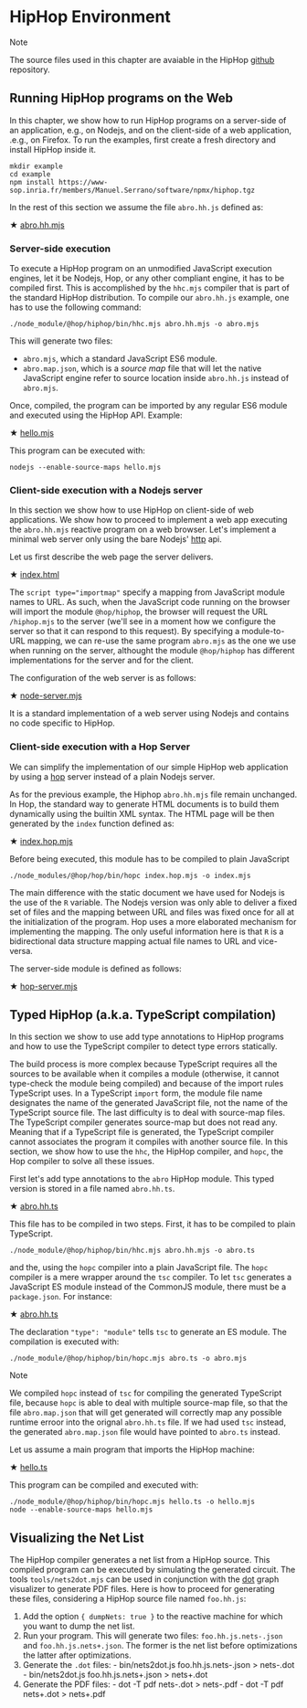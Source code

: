 <!-- ${ var doc = require( "hopdoc" ) } -->

HipHop Environment
==================

> [!NOTE]
> The source files used in this chapter are avaiable in the HipHop
> [github](https://github.com/manuel-serrano/hiphop/tree/master/examples/web) 
> repository.

Running HipHop programs on the Web
----------------------------------
<!-- [:web@index] -->

In this chapter, we show how to run HipHop programs on a server-side
of an application, e.g., on Nodejs, and on the client-side of a web
application, .e.g., on Firefox. To run the examples, first create a
fresh directory and install HipHop inside it.

```shell
mkdir example
cd example
npm install https://www-sop.inria.fr/members/Manuel.Serrano/software/npmx/hiphop.tgz
```

In the rest of this section we assume the file `abro.hh.js` defined as:

<span class="hopscript">&#x2605;</span> [abro.hh.mjs](../examples/web/abro.hh.mjs)
<!-- ${doc.includeCode("../examples/web/abro.hh.mjs", "hopscript")} -->

### Server-side execution ###

To execute a HipHop program on an unmodified JavaScript execution engines,
let it be Nodejs, Hop, or any other compliant engine, it has to be
compiled first. This is accomplished by the `hhc.mjs` compiler that
is part of the standard HipHop distribution. To compile our `abro.hh.js`
example, one has to use the following command:

```shell
./node_module/@hop/hiphop/bin/hhc.mjs abro.hh.mjs -o abro.mjs
```

This will generate two files:

  * `abro.mjs`, which a standard JavaScript ES6 module.
  * `abro.map.json`, which is a _source map_ file that will let the
  native JavaScript engine refer to source location inside `abro.hh.js`
  instead of `abro.mjs`.

Once, compiled, the program can be imported by any regular ES6 module
and executed using the HipHop API. Example:

<span class="hopscript">&#x2605;</span> [hello.mjs](../examples/web/hello.mjs)
<!-- ${doc.includeCode("../examples/web/hello.mjs", "hopscript")} -->

This program can be executed with:

```shell
nodejs --enable-source-maps hello.mjs 
```

### Client-side execution with a Nodejs server ###

In this section we show how to use HipHop on client-side of web
applications. We show how to proceed to implement a web app executing
the `abro.hh.mjs` reactive program on a web browser. Let's implement a
minimal web server only using the bare
Nodejs' [http](https://nodejs.org/docs/latest/api/http.html) api.

Let us first describe the web page the server delivers.

<span class="xml">&#x2605;</span> [index.html](../examples/web/index.html)
<!-- ${doc.includeCode("../examples/web/index.html", "xml")} -->

The `script type="importmap"` specify a mapping from JavaScript module
names to URL. As such, when the JavaScript code running on the browser
will import the module `@hop/hiphop`, the browser will request the URL
`/hiphop.mjs` to the server (we'll see in a moment how we configure
the server so that it can respond to this request). By specifying a
module-to-URL mapping, we can re-use the same program `abro.mjs`
as the one we use when running on the server, althought the module
`@hop/hiphop` has different implementations for the server and for the
client.

The configuration of the web server is as follows:

<span class="hopscript">&#x2605;</span> [node-server.mjs](../examples/web/node-server.mjs)
<!-- ${doc.includeCode("../examples/web/node-server.mjs", "hopscript")} -->

It is a standard implementation of a web server using Nodejs and contains
no code specific to HipHop.

### Client-side execution with a Hop Server ###

We can simplify the implementation of our simple HipHop web
application by using a [hop](https://github.com/manuel-serrano/hop)
server instead of a plain Nodejs server.

As for the previous example, the Hiphop `abro.hh.mjs` file remain unchanged.
In Hop, the standard way to generate HTML documents is to build them
dynamically using the builtin XML syntax. The HTML page will be then
generated by the `index` function defined as:

<span class="hopscript">&#x2605;</span> [index.hop.mjs](../examples/web/index.hop.mjs)
<!-- ${doc.includeCode("../examples/web/index.hop.mjs", "hopscript")} -->

Before being executed, this module has to be compiled to plain JavaScript

```shell
./node_modules/@hop/hop/bin/hopc index.hop.mjs -o index.mjs
```

The main difference with the static document we have used for Nodejs is
the use of the `R` variable. The Nodejs version was only able to deliver
a fixed set of files and the mapping between URL and files was fixed once
for all at the initialization of the program. Hop uses a more elaborated
mechanism for implementing the mapping. The only useful information here
is that `R` is a bidirectional data structure mapping actual file names
to URL and vice-versa.

The server-side module is defined as follows:

<span class="hopscript">&#x2605;</span> [hop-server.mjs](../examples/web/hop-server.mjs)
<!-- ${doc.includeCode("../examples/web/hop-server.mjs", "hopscript")} -->

Typed HipHop (a.k.a. TypeScript compilation)
--------------------------------------------
<!-- [:TypeScript@index] -->

In this section we show to use add type annotations to HipHop programs
and how to use the TypeScript compiler to detect type errors statically.

The build process is more complex because TypeScript requires all the
sources to be available when it compiles a module (otherwise, it
cannot type-check the module being compiled) and because of the import
rules TypeScript uses. In a TypeScript `import` form, the module file
name designates the name of the generated JavaScript file, not the
name of the TypeScript source file. The last difficulty is to deal with
source-map files. The TypeScript compiler generates source-map but does not
read any. Meaning that if a TypeScript file is generated, the TypeScript 
compiler cannot associates the program it compiles with another source
file. In this section, we show how to use the `hhc`, the HipHop compiler,
and `hopc`, the Hop compiler to solve all these issues.

First let's add type annotations to the `abro` HipHop module. This
typed version is stored in a file named `abro.hh.ts`.

<span class="typescript">&#x2605;</span> [abro.hh.ts](../examples/typescript/abro.hh.ts)
<!-- ${doc.includeCode("../examples/typescript/abro.hh.ts", "typescript")} -->

This file has to be compiled in two steps. First, it has to be compiled
to plain TypeScript.

```shell
./node_module/@hop/hiphop/bin/hhc.mjs abro.hh.mjs -o abro.ts
```

and the, using the `hopc` compiler into a plain JavaScript file. The `hopc`
compiler is a mere wrapper around the `tsc` compiler. To let `tsc` generates
a JavaScript ES module instead of the CommonJS module, there must be
a `package.json`. For instance:

<span class="json">&#x2605;</span> [abro.hh.ts](../examples/typescript/package.json)
<!-- ${doc.includeCode("../examples/typescript/package.json", "json")} -->


The declaration `"type": "module"` tells `tsc` to generate an ES module. The
compilation is executed with:

```shell
./node_module/@hop/hiphop/bin/hopc.mjs abro.ts -o abro.mjs
```

> [!NOTE]
> We compiled `hopc` instead of `tsc` for compiling the generated TypeScript
> file, because `hopc` is able to deal with multiple source-map file, so that
> the file `abro.map.json` that will get generated will correctly map any
> possible runtime erroor into the orignal `abro.hh.ts` file. If we had used
> `tsc` instead, the generated `abro.map.json` file would have pointed to
> `abro.ts` instead.

Let us assume a main program that imports the HipHop machine:

<span class="typescript">&#x2605;</span> [hello.ts](../examples/typescript/hello.ts)
<!-- ${doc.includeCode("../examples/typescript/hello.ts", "typescript")} -->

This program can be compiled and executed with:

```shell
./node_module/@hop/hiphop/bin/hopc.mjs hello.ts -o hello.mjs
node --enable-source-maps hello.mjs
```


Visualizing the Net List
------------------------

The HipHop compiler generates a net list from a HipHop source. This compiled
program can be executed by simulating the generated circuit. The tools
`tools/nets2dot.mjs` can be used in conjunction with the 
[dot](https://graphviz.org) graph visualizer to generate PDF files.
Here is how to proceed for generating these files, considering a HipHop
source file named `foo.hh.js`:

  1. Add the option `{ dumpNets: true }` to the reactive machine for 
  which you want to dump the net list.
  2. Run your program. This will generate two files: `foo.hh.js.nets-.json`
  and `foo.hh.js.nets+.json`. The former is the net list before optimizations
  the latter after optimizations.
  3. Generate the `.dot` files:
    - bin/nets2dot.js foo.hh.js.nets-.json > nets-.dot
    - bin/nets2dot.js foo.hh.js.nets+.json > nets+.dot
  4. Generate the PDF files:
    - dot -T pdf nets-.dot > nets-.pdf
    - dot -T pdf nets+.dot > nets+.pdf
